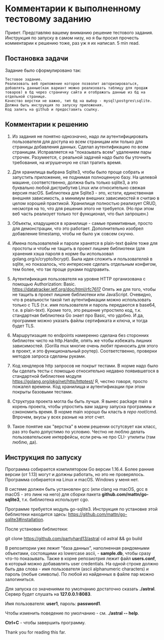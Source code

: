 # Комментарии к выполненному тестовому заданию

Привет. Представляю вашему вниманию решение тестового задания. Инструкция по
запуску в самом низу, но я бы просил прочесть комментарии к решению тоже, раз уж я их написал.
5 min read.

## Постановка задачи
Задание было сформулировано так: 
```
Тестовое задание. 
Реализовать веб приложение которое позволит авторизироваться, 
добавлять данные(как вариант можно реализовать таблицу для продаж 
товаров) в бд через страничку сайта и отображать данные из бд на 
отдельной странице. 
Качество верстки не важно, тип бд на выбор - mysql\postgres\sqlite. 
Должна быть инструкция по запуску приложения. 
Код залить на github и предоставить ссылку.
```

## Комментарии к решению  
1. Из задания не понятно однозначно, надо ли аутентифицировать пользователя для доступа ко всем страницам или только
для страницы добавления данных. Сделал аутентификацию по всем страницам. Исправляется на "показывать всем" удалением 
пары строчек. Разумеется, с реальной задачей надо было бы уточнить требования, на игрушечную не стал тратить время.

2. Для хранилища выбрана Sqlite3, чтобы было проще собрать и запустить приложение,
не поднимая полноценную базу. На целевой машине, соответственно, должна быть только sqlite3, а это буквально 
любой дистрибутив Linux или относительно свежая версия macOS. Библиотека для Sqlite3 - это, кстати,
единственная внешняя зависимость, а минимум внешних зависимостей я считаю в целом хорошей практикой. 
Хранилище полностью реализует CRUD, несмотря на то, что для решения этого не требуется. (Но при этом веб часть реализует 
только тот функционал, что был запрошен.)

3. Объекты, кладущиеся в хранилище - самые примитивные, просто для демонстрации, что это работает. Дополнительно изобрел добавление timestamp, чтобы не было уж совсем скучно.

4. Имена пользователей и пароли хранятся в plain-text файле тоже для простоты и чтобы 
не тащить в проект лишние библиотеки (для хранения хэша пароля в норме бы использовал golang.org/x/crypto/bcrypt). Была идея сложить и пользователей в sqlite, но показалось, что интереснее сделать отдельным конфигом, тем более, что так проще руками подправить. 

5. Аутентификация пользователя на уровне HTTP организована с помощью Authorization: Basic.
https://datatracker.ietf.org/doc/html/rfc7617 Опять же для того, чтобы не тащить в проект лишние библиотеки или JavaScript. 
Очевидно, что в реальности такой тип аутентификации можно использовать только с TLS (т.к. имя пользователя и пароль передаются 
в base64, т.е. в plain-text). Кроме того, это решение упростило код, т.к. стандартная библиотека Go знает про Basic, что удобно.
И да, программе можно указать файлы сертификата и ключа, и тогда будет TLS.

6. Маршрутизация по endpoints намеренно сделана без сторонних библиотек чисто на http.Handle, опять же чтобы избежать лишних зависимостей.
(Gorilla mux многие очень любят приносить для этого в проект, и это функциональный роутер). Соответственно, проверки методов запроса сделаны руками.

7. Код хендлеров http запросов не покрыт тестами. В норме надо было бы сделать тесты с помощью относительно недавно появившегося
в стандартной библиотеке модуля https://golang.org/pkg/net/http/httptest/ Я, честно говоря, просто пожалел времени. Код хранилища и аутентификации при этом покрыты базовыми тестами. 

8. Структура проекта могла бы быть лучше. Я вынес package main в корень проекта, чтобы упростить вам задачу запуска программы и сэкономить время.
В норме main хорошо бы класть в _repo root_/cmd. Впрочем, вкусы у всех разные на этот счет.

9. Такое понятие как "верстка" в моем решении остутсвует как класс, раз это было допустимо по условию. Честно не люблю делать пользовательские
интерфейсы, если речь не про CLI- утилиты (там люблю, да).


## Инструкция по запуску
Программа собирается компилятором Go версии 1.16.4. Более ранние версии (от 1.13) могут и должны работать, но это не проверялось.
Программа собирается на Linux и macOS. Windows у меня нет. 

В системе должен быть установлен gcc (или clang на macOS, gcc в macOS - это линк на него) для сборки пакета **github.com/mattn/go-sqlite3**, т.к. библиотека
использует cgo.

Программе требуется модуль go-sqlite3. Инструкция по установке этой библиотеки находится здесь: https://github.com/mattn/go-sqlite3#installation.

После установки библиотеки:

git clone https://github.com/partyhard13/astral
cd astral && go build 

В репозитории уже лежит "база данных", наполненная рандомными объектами, состоящими из lowercase ascii, - **sample.db**, чтобы сразу что-то показывать. Также в корне репозиотрия лежит файл **users.conf**, в который можно добававлять user credentials. На одной строке должно быть два слова - имя пользователя (ascii alphanumeric characters) и пароль (любые символы). По любой из найденных в файле пар можно залогиниться.

Для запуска со значениями по умолчанию достаточно сказать **./astral**. Cервер будет слушать на **127.0.0.1:8083**. 

Имя пользователя: **user1**, пароль: **password1**. 

Чтобы изменить поведение по умолчанию - см. **./astral -- help**.

**Ctrl+C** - чтобы завершить программу.

Thank you for reading this far. 
